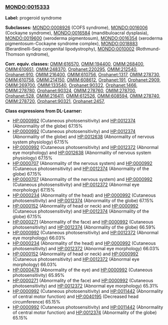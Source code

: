 
### [MONDO:0015333](http://purl.obolibrary.org/obo/MONDO_0015333)
**Label:** progeroid syndrome

**Subclasses:** [MONDO:0008926](http://purl.obolibrary.org/obo/MONDO_0008926) (COFS syndrome), [MONDO:0016006](http://purl.obolibrary.org/obo/MONDO_0016006) (Cockayne syndrome), [MONDO:0016584](http://purl.obolibrary.org/obo/MONDO_0016584) (mandibuloacral dysplasia), [MONDO:0019600](http://purl.obolibrary.org/obo/MONDO_0019600) (xeroderma pigmentosum), [MONDO:0016354](http://purl.obolibrary.org/obo/MONDO_0016354) (xeroderma pigmentosum-Cockayne syndrome complex), [MONDO:0018883](http://purl.obolibrary.org/obo/MONDO_0018883) (Berardinelli-Seip congenital lipodystrophy), [MONDO:0010002](http://purl.obolibrary.org/obo/MONDO_0010002) (Rothmund-Thomson syndrome), 

**Corr. equiv. classes:** [OMIM:616570](http://purl.obolibrary.org/obo/OMIM_616570), [OMIM:194400](http://purl.obolibrary.org/obo/OMIM_194400), [OMIM:268400](http://purl.obolibrary.org/obo/OMIM_268400), [OMIM:610651](http://purl.obolibrary.org/obo/OMIM_610651), [OMIM:248370](http://purl.obolibrary.org/obo/OMIM_248370), [Orphanet:220295](http://www.orpha.net/ORDO/Orphanet_220295), [OMIM:212540](http://purl.obolibrary.org/obo/OMIM_212540), [Orphanet:910](http://www.orpha.net/ORDO/Orphanet_910), [OMIM:216400](http://purl.obolibrary.org/obo/OMIM_216400), [OMIM:610756](http://purl.obolibrary.org/obo/OMIM_610756), [Orphanet:1317](http://www.orpha.net/ORDO/Orphanet_1317), [OMIM:278730](http://purl.obolibrary.org/obo/OMIM_278730), [OMIM:610758](http://purl.obolibrary.org/obo/OMIM_610758), [OMIM:214150](http://purl.obolibrary.org/obo/OMIM_214150), [OMIM:608612](http://purl.obolibrary.org/obo/OMIM_608612), [Orphanet:191](http://www.orpha.net/ORDO/Orphanet_191), [Orphanet:2909](http://www.orpha.net/ORDO/Orphanet_2909), [OMIM:269700](http://purl.obolibrary.org/obo/OMIM_269700), [OMIM:133540](http://purl.obolibrary.org/obo/OMIM_133540), [Orphanet:90322](http://www.orpha.net/ORDO/Orphanet_90322), [Orphanet:1466](http://www.orpha.net/ORDO/Orphanet_1466), [OMIM:278780](http://purl.obolibrary.org/obo/OMIM_278780), [Orphanet:90324](http://www.orpha.net/ORDO/Orphanet_90324), [OMIM:278760](http://purl.obolibrary.org/obo/OMIM_278760), [OMIM:278700](http://purl.obolibrary.org/obo/OMIM_278700), [Orphanet:528](http://www.orpha.net/ORDO/Orphanet_528), [OMIM:216411](http://purl.obolibrary.org/obo/OMIM_216411), [OMIM:612526](http://purl.obolibrary.org/obo/OMIM_612526), [OMIM:608594](http://purl.obolibrary.org/obo/OMIM_608594), [OMIM:278740](http://purl.obolibrary.org/obo/OMIM_278740), [OMIM:278720](http://purl.obolibrary.org/obo/OMIM_278720), [Orphanet:90321](http://www.orpha.net/ORDO/Orphanet_90321), [Orphanet:2457](http://www.orpha.net/ORDO/Orphanet_2457), 

**Class expressions from DL-Learner:**

- [HP:0000992](http://purl.obolibrary.org/obo/HP_0000992) (Cutaneous photosensitivity) and [HP:0012374](http://purl.obolibrary.org/obo/HP_0012374) (Abnormality of the globe) 67.15%
- [HP:0000992](http://purl.obolibrary.org/obo/HP_0000992) (Cutaneous photosensitivity) and [HP:0012374](http://purl.obolibrary.org/obo/HP_0012374) (Abnormality of the globe) and [HP:0012638](http://purl.obolibrary.org/obo/HP_0012638) (Abnormality of nervous system physiology) 67.15%
- [HP:0000992](http://purl.obolibrary.org/obo/HP_0000992) (Cutaneous photosensitivity) and [HP:0012372](http://purl.obolibrary.org/obo/HP_0012372) (Abnormal eye morphology) and [HP:0012638](http://purl.obolibrary.org/obo/HP_0012638) (Abnormality of nervous system physiology) 67.15%
- [HP:0000707](http://purl.obolibrary.org/obo/HP_0000707) (Abnormality of the nervous system) and [HP:0000992](http://purl.obolibrary.org/obo/HP_0000992) (Cutaneous photosensitivity) and [HP:0012374](http://purl.obolibrary.org/obo/HP_0012374) (Abnormality of the globe) 67.15%
- [HP:0000707](http://purl.obolibrary.org/obo/HP_0000707) (Abnormality of the nervous system) and [HP:0000992](http://purl.obolibrary.org/obo/HP_0000992) (Cutaneous photosensitivity) and [HP:0012372](http://purl.obolibrary.org/obo/HP_0012372) (Abnormal eye morphology) 67.15%
- [HP:0000234](http://purl.obolibrary.org/obo/HP_0000234) (Abnormality of the head) and [HP:0000992](http://purl.obolibrary.org/obo/HP_0000992) (Cutaneous photosensitivity) and [HP:0012374](http://purl.obolibrary.org/obo/HP_0012374) (Abnormality of the globe) 67.15%
- [HP:0000152](http://purl.obolibrary.org/obo/HP_0000152) (Abnormality of head or neck) and [HP:0000992](http://purl.obolibrary.org/obo/HP_0000992) (Cutaneous photosensitivity) and [HP:0012374](http://purl.obolibrary.org/obo/HP_0012374) (Abnormality of the globe) 67.15%
- [HP:0000271](http://purl.obolibrary.org/obo/HP_0000271) (Abnormality of the face) and [HP:0000992](http://purl.obolibrary.org/obo/HP_0000992) (Cutaneous photosensitivity) and [HP:0012374](http://purl.obolibrary.org/obo/HP_0012374) (Abnormality of the globe) 66.59%
- [HP:0000992](http://purl.obolibrary.org/obo/HP_0000992) (Cutaneous photosensitivity) and [HP:0012372](http://purl.obolibrary.org/obo/HP_0012372) (Abnormal eye morphology) 66.03%
- [HP:0000234](http://purl.obolibrary.org/obo/HP_0000234) (Abnormality of the head) and [HP:0000992](http://purl.obolibrary.org/obo/HP_0000992) (Cutaneous photosensitivity) and [HP:0012372](http://purl.obolibrary.org/obo/HP_0012372) (Abnormal eye morphology) 66.03%
- [HP:0000152](http://purl.obolibrary.org/obo/HP_0000152) (Abnormality of head or neck) and [HP:0000992](http://purl.obolibrary.org/obo/HP_0000992) (Cutaneous photosensitivity) and [HP:0012372](http://purl.obolibrary.org/obo/HP_0012372) (Abnormal eye morphology) 66.03%
- [HP:0000478](http://purl.obolibrary.org/obo/HP_0000478) (Abnormality of the eye) and [HP:0000992](http://purl.obolibrary.org/obo/HP_0000992) (Cutaneous photosensitivity) 65.95%
- [HP:0000271](http://purl.obolibrary.org/obo/HP_0000271) (Abnormality of the face) and [HP:0000992](http://purl.obolibrary.org/obo/HP_0000992) (Cutaneous photosensitivity) and [HP:0012372](http://purl.obolibrary.org/obo/HP_0012372) (Abnormal eye morphology) 65.31%
- [HP:0000992](http://purl.obolibrary.org/obo/HP_0000992) (Cutaneous photosensitivity) and [HP:0011442](http://purl.obolibrary.org/obo/HP_0011442) (Abnormality of central motor function) and [HP:0040195](http://purl.obolibrary.org/obo/HP_0040195) (Decreased head circumference) 65.15%
- [HP:0000992](http://purl.obolibrary.org/obo/HP_0000992) (Cutaneous photosensitivity) and [HP:0011442](http://purl.obolibrary.org/obo/HP_0011442) (Abnormality of central motor function) and [HP:0012374](http://purl.obolibrary.org/obo/HP_0012374) (Abnormality of the globe) 65.15%


